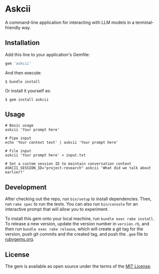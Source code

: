 # Askcii

A command-line application for interacting with LLM models in a terminal-friendly way.

## Installation

Add this line to your application's Gemfile:

```ruby
gem 'askcii'
```

And then execute:

    $ bundle install

Or install it yourself as:

    $ gem install askcii

## Usage

```
# Basic usage
askcii 'Your prompt here'

# Pipe input
echo 'Your context text' | askcii 'Your prompt here'

# File input
askcii 'Your prompt here' < input.txt

# Set a custom session ID to maintain conversation context
ASKCII_SESSION_ID="project-research" askcii 'What did we talk about earlier?'
```

## Development

After checking out the repo, run `bin/setup` to install dependencies. Then, run `rake spec` to run the tests. You can also run `bin/console` for an interactive prompt that will allow you to experiment.

To install this gem onto your local machine, run `bundle exec rake install`. To release a new version, update the version number in `version.rb`, and then run `bundle exec rake release`, which will create a git tag for the version, push git commits and the created tag, and push the `.gem` file to [rubygems.org](https://rubygems.org).

## License

The gem is available as open source under the terms of the [MIT License](https://opensource.org/licenses/MIT).